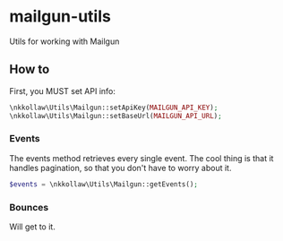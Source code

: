 # mailgun-utils

Utils for working with Mailgun

## How to

First, you MUST set API info:

```php
\nkkollaw\Utils\Mailgun::setApiKey(MAILGUN_API_KEY);
\nkkollaw\Utils\Mailgun::setBaseUrl(MAILGUN_API_URL);
```

### Events

The events method retrieves every single event. The cool thing is that it handles pagination, so that you don't have to worry about it.

```php
$events = \nkkollaw\Utils\Mailgun::getEvents();
```

### Bounces

Will get to it.